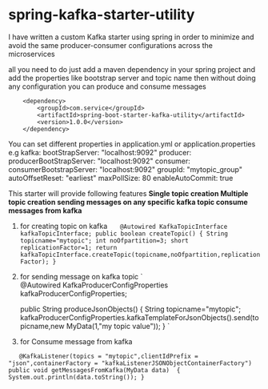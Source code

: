 # spring-kafka-starter-utility

I have written a custom Kafka starter using spring in order to minimize and avoid the same producer-consumer configurations across the microservices

all you need to do just add a maven dependency in your spring project and add the properties like bootstrap server and topic name then without doing any configuration you can produce and consume messages

		<dependency>
			<groupId>com.service</groupId>
			<artifactId>spring-boot-starter-kafka-utility</artifactId>
			<version>1.0.0</version>
		</dependency>

You can set different properties in application.yml or application.properties
    e.g
            kafka:
                bootStrapServer: "localhost:9092"
                producer:
                    producerBootStrapServer: "localhost:9092"
                consumer:
                    consumerBootstrapServer: "localhost:9092"
                    groupId: "mytopic_group"
                    autoOffsetReset: "earliest"
                    maxPollSize: 80
                    enableAutoCommit: true


This starter will provide following features
**Single topic creation
Multiple topic creation
sending messages on any specific kafka topic
consume messages from kafka**

1) for creating topic on kafka
`   @Autowired
   KafkaTopicInterface kafkaTopicInterface;
   public boolean createTopic() {
        String topicname="mytopic"; int noOfpartition=3; short replicationFactor=1;
       return kafkaTopicInterface.createTopic(topicname,noOfpartition,replicationFactor);
   }`

2) for sending message on kafka topic
`    
  @Autowired
   KafkaProducerConfigProperties kafkaProducerConfigProperties;

   public String produceJsonObjects() {
   String topicname="mytopic";
   kafkaProducerConfigProperties.kafkaTemplateForJsonObjects().send(topicname,new MyData(1,"my topic value"));
   }
`
3) for Consume message from kafka
   
`   @KafkaListener(topics = "mytopic",clientIdPrefix = "json",containerFactory = "kafkaListenerJSONObjectContainerFactory")
   public void getMessagesFromKafka(MyData data)  {
       System.out.println(data.toString());
   }`